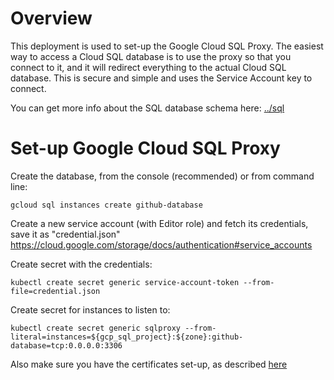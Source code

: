 Overview
========

This deployment is used to set-up the Google Cloud SQL Proxy. The easiest way to
access a Cloud SQL database is to use the proxy so that you connect to it, and
it will redirect everything to the actual Cloud SQL database. This is secure and
simple and uses the Service Account key to connect.

You can get more info about the SQL database schema here: [../sql](../sql/)

Set-up Google Cloud SQL Proxy
=============================

Create the database, from the console (recommended) or from command line:
```
gcloud sql instances create github-database
```

Create a new service account (with Editor role) and fetch its credentials, save
it as "credential.json"
https://cloud.google.com/storage/docs/authentication#service_accounts

Create secret with the credentials:
```
kubectl create secret generic service-account-token --from-file=credential.json
```

Create secret for instances to listen to:
```
kubectl create secret generic sqlproxy --from-literal=instances=${gcp_sql_project}:${zone}:github-database=tcp:0.0.0.0:3306
```

Also make sure you have the certificates set-up, as described [here](../#first-time-deployments)
